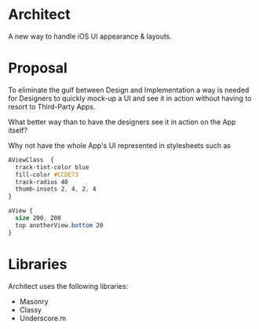 Architect
=========

A new way to handle iOS UI appearance &amp; layouts.

Proposal
========

To eliminate the gulf between Design and Implementation a way is needed for Designers to quickly mock-up a UI and see it in action without having to resort to Third-Party Apps.

What better way than to have the designers see it in action on the App itself?

Why not have the whole App's UI represented in stylesheets such as

```CSS
AViewClass  { 
  track-tint-color blue
  fill-color #CCDE73
  track-radius 40
  thumb-insets 2, 4, 2, 4
}

aView {
  size 200, 200
  top anotherView.bottom 20
}
```

Libraries
=========

Architect uses the following libraries:
* Masonry
* Classy
* Underscore.m
